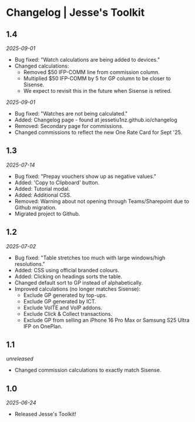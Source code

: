 # Changelog | Jesse's Toolkit
## 1.4
*2025-09-01*
- Bug fixed: "Watch calculations are being added to devices."
- Changed calculations:
    - Removed $50 IFP-COMM line from commission column.
    - Multiplied $50 IFP-COMM by 5 for GP column to be closer to Sisense.
    - We expect to revisit this in the future when Sisense is retired.
  
*2025-09-01*
- Bug fixed: "Watches are not being calculated."
- Added: Changelog page - found at jessetiu1nz.github.io/changelog
- Removed: Secondary page for commissions.
- Changed commissions to reflect the new One Rate Card for Sept '25.

## 1.3
*2025-07-14*
- Bug fixed: "Prepay vouchers show up as negative values."
- Added: 'Copy to Clipboard' button.
- Added: Tutorial modal.
- Added: Additional CSS.
- Removed: Warning about not opening through Teams/Sharepoint due to Github migration.
- Migrated project to Github.

## 1.2
*2025-07-02*
- Bug fixed: "Table stretches too much with large windows/high resolutions."
- Added: CSS using official branded colours.
- Added: Clicking on headings sorts the table.
- Changed default sort to GP instead of alphabetically.
- Improved calculations (no longer matches Sisense):
    - Exclude GP generated by top-ups.
    - Exclude GP generated by ICT.
    - Exclude VolTE and VoIP addons.
    - Exclude Click & Collect transactions.
    - Exclude GP from selling an iPhone 16 Pro Max or Samsung S25 Ultra IFP on OnePlan.

## 1.1
*unreleased*
- Changed commission calculations to exactly match Sisense.

## 1.0
*2025-06-24*
- Released Jesse's Toolkit!
